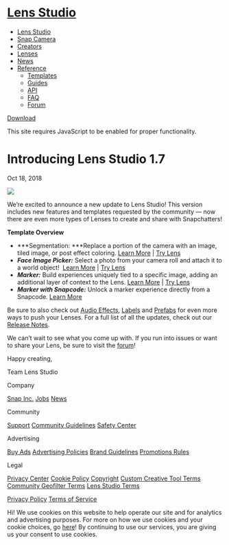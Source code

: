 # [Lens Studio](/)

  - [Lens Studio](/)
  - [Snap Camera](/snap-camera)
  - [Creators](/creators)
  - [Lenses](/lenses)
  - [News](/news)
  - [Reference](#)
      - [Templates](/templates)
      - [Guides](/guides)
      - [API](/api)
      - [FAQ](/support)
      - [Forum](https://support.lensstudio.com/hc/en-us/community/topics)

[Download](/download)

[](#) [](#)

This site requires JavaScript to be enabled for proper functionality.

# Introducing Lens Studio 1.7

Oct 18, 2018

![](https://storage.googleapis.com/snapchat-lens-assets/f1a09194-f02d-43ed-92b8-62e843179ff0/lensStudio/Gif_Ttiptych_1.gif)

We’re excited to announce a new update to Lens Studio\! This version
includes new features and templates requested by the community — now
there are even more types of Lenses to create and share with
Snapchatters\!  

**Template Overview**

  - ***Segmentation: ***Replace a portion of the camera with an image,
    tiled image, or post effect
    coloring. [Learn More](/templates/face/segmentation) | [](https://drive.google.com/open?id=1lwtyElztNg70TrEblII6HjXxRXNG4nNa)[Try
    Lens](https://www.snapchat.com/unlock/?type=SNAPCODE&uuid=50cb2ee6bec448abaa03ed7bf0a7988d&metadata=01) 
  - ***Face Image Picker:*** Select a photo from your camera roll and
    attach it to a world object\!
     [Learn More](/templates/world/face-image-picker) | [Try
    Lens](https://www.snapchat.com/unlock/?type=SNAPCODE&uuid=e07451cbcd51491cb3932c264893bf50&metadata=01) 
  - ***Marker:*** Build experiences uniquely tied to a specific image,
    adding an additional layer of context to the Lens.
    [Learn More](/templates/marker/marker) | [Try
    Lens](https://youtu.be/Cyiu2vTkipM) 
  - ***Marker with Snapcode:*** Unlock a marker experience directly from
    a Snapcode. [Learn More](/templates/marker/marker-with-snapcode)

Be sure to also check out [Audio Effects](/guides/audio-effect),
[Labels](/guides/2d/text) and [Prefabs](/guides/general/prefabs) for
even more ways to push your Lenses. For a full list of all the updates,
check out our [Release Notes](/download).   

We can’t wait to see what you come up with. If you run into issues or
want to share your Lens, be sure to visit the
[forum](https://lensstudio.zendesk.com/hc/en-us/community/topics)\!

Happy creating,

Team Lens Studio

Company

[Snap Inc.](https://www.snap.com/) [Jobs](https://www.snap.com/jobs/)
[News](https://www.snap.com/news/)

Community

[Support](https://support.snapchat.com/) [Community
Guidelines](https://support.snapchat.com/a/guidelines) [Safety
Center](https://www.snapchat.com/safety)

Advertising

[Buy Ads](https://www.snapchat.com/ads) [Advertising
Policies](https://www.snap.com/ad-policies/) [Brand
Guidelines](https://www.snap.com/brand-guidelines/) [Promotions
Rules](https://support.snapchat.com/a/promotions-rules)

Legal

[Privacy Center](https://www.snap.com/privacy/privacy-center/) [Cookie
Policy](https://www.snap.com/cookie-policy/)
[Copyright](https://support.snapchat.com/co/report-copyright) [Custom
Creative Tool
Terms](https://www.snap.com/en-US/terms/custom-creative-tools/)
[Community Geofilter Terms](https://www.snapchat.com/create/terms.html)
[Lens Studio Terms](https://www.snap.com/terms/lens-studio-terms/)

[Privacy Policy](https://www.snap.com/privacy/privacy-policy/) [Terms of
Service](https://www.snap.com/terms/)

Hi\! We use cookies on this website to help operate our site and for
analytics and advertising purposes. For more on how we use cookies and
your cookie choices, go [here](https://www.snap.com/cookie-policy/)\! By
continuing to use our services, you are giving us your consent to use
cookies.
